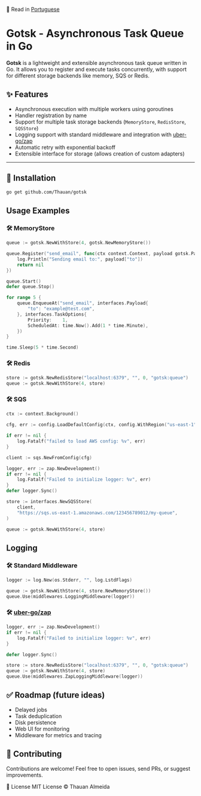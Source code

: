 📖 Read in [Portuguese](./README.md)

# Gotsk - Asynchronous Task Queue in Go

**Gotsk** is a lightweight and extensible asynchronous task queue written in Go. It allows you to register and execute tasks concurrently, with support for different storage backends like memory, SQS or Redis.

## ✨ Features

- Asynchronous execution with multiple workers using goroutines
- Handler registration by name
- Support for multiple task storage backends (`MemoryStore`, `RedisStore`, `SQSStore`)
- Logging support with standard middleware and integration with [uber-go/zap](https://github.com/uber-go/zap)
- Automatic retry with exponential backoff
- Extensible interface for storage (allows creation of custom adapters)

---

## 🚀 Installation

```bash
go get github.com/Thauan/gotsk
```

## Usage Examples

### 🛠️ MemoryStore

```go
queue := gotsk.NewWithStore(4, gotsk.NewMemoryStore())

queue.Register("send_email", func(ctx context.Context, payload gotsk.Payload) error {
	log.Println("Sending email to:", payload["to"])
	return nil
})

queue.Start()
defer queue.Stop()

for range 5 {
	queue.EnqueueAt("send_email", interfaces.Payload{
		"to": "example@test.com",
	}, interfaces.TaskOptions{
		Priority:    1,
		ScheduledAt: time.Now().Add(1 * time.Minute),
	})
}

time.Sleep(5 * time.Second)
```

### 🛠️ Redis

```go
store := gotsk.NewRedisStore("localhost:6379", "", 0, "gotsk:queue")
queue := gotsk.NewWithStore(4, store)
```

### 🛠️ SQS

```go
ctx := context.Background()

cfg, err := config.LoadDefaultConfig(ctx, config.WithRegion("us-east-1"))

if err != nil {
	log.Fatalf("failed to load AWS config: %v", err)
}

client := sqs.NewFromConfig(cfg)

logger, err := zap.NewDevelopment()
if err != nil {
	log.Fatalf("Failed to initialize logger: %v", err)
}
defer logger.Sync()

store := interfaces.NewSQSStore(
	client,
	"https://sqs.us-east-1.amazonaws.com/123456789012/my-queue",
)

queue := gotsk.NewWithStore(4, store)
```

## Logging

### 🛠️ Standard Middleware

```go
logger := log.New(os.Stderr, "", log.LstdFlags)

queue := gotsk.NewWithStore(4, store.NewMemoryStore())
queue.Use(middlewares.LoggingMiddleware(logger))
```

### 🛠️ [uber-go/zap](https://github.com/uber-go/zap)

```go
logger, err := zap.NewDevelopment()
if err != nil {
	log.Fatalf("Failed to initialize logger: %v", err)
}

defer logger.Sync()

store := store.NewRedisStore("localhost:6379", "", 0, "gotsk:queue")
queue := gotsk.NewWithStore(4, store)
queue.Use(middlewares.ZapLoggingMiddleware(logger))
```

## ✅ Roadmap (future ideas)

- Delayed jobs
- Task deduplication
- Disk persistence
- Web UI for monitoring
- Middleware for metrics and tracing

## 🤝 Contributing

Contributions are welcome! Feel free to open issues, send PRs, or suggest improvements.

📄 License
MIT License © Thauan Almeida
